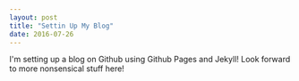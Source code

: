 ```yaml
---
layout: post
title: "Settin Up My Blog"
date: 2016-07-26
---
```


I'm setting up a blog on Github using Github Pages and Jekyll! Look forward to more nonsensical stuff here!
